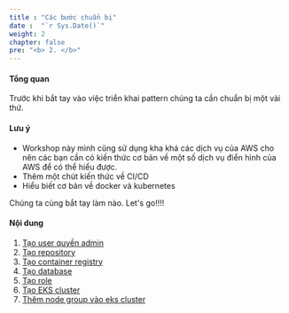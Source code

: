 ```yaml
---
title : "Các bước chuẩn bị"
date :  "`r Sys.Date()`" 
weight: 2
chapter: false
pre: "<b> 2. </b>"
---
```


#### Tổng quan

Trước khi bắt tay vào việc triển khai pattern chúng ta cần chuẩn bị một vài thứ.

#### Lưu ý
- Workshop này mình cũng sử dụng kha khá các dịch vụ của AWS cho nên các bạn cần có kiến thức cơ bản về một số dịch vụ điển hình của AWS để có thể hiểu được.
- Thêm một chút kiến thức về CI/CD
- Hiểu biết cơ bản về docker và kubernetes

Chúng ta cùng bắt tay làm nào. Let's go!!!!

#### Nội dung

1. [Tạo user quyền admin](/2-prepare/2.1-createnewuser/)
2. [Tạo repository](2-prepare/2.2-createrepository/)
3. [Tạo container registry](/2-prepare/2.3-createecr/)
4. [Tạo database](/2-prepare/2.4-createrds/)
5. [Tạo role](/2-prepare/2.5-createrole/)
6. [Tạo EKS cluster](2-prepare/2.6-createekscluster/)
7. [Thêm node group vào eks cluster](2-prepare/2.7-addnodegrouptocluster/)

